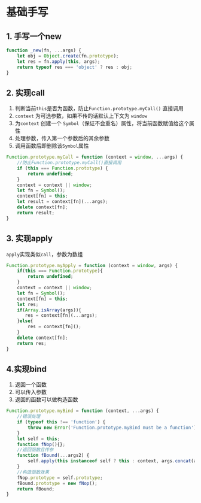 # 基础手写

## 1. 手写一个new
```javascript
function _new(fn, ...args) {
    let obj = Object.create(fn.prototype);
    let res = fn.apply(this, args);
    return typeof res === 'object' ? res : obj;
}
```
## 2. 实现call

1. 判断当前`this`是否为函数，防止`Function.prototype.myCall()` 直接调用
1. `context` 为可选参数，如果不传的话默认上下文为 `window`
1. 为`context` 创建一个 `Symbol`（保证不会重名）属性，将当前函数赋值给这个属性
1. 处理参数，传入第一个参数后的其余参数
1. 调用函数后即删除该`Symbol`属性
```javascript
Function.prototype.myCall = function (context = window, ...args) {
    //防止Function.prototype.myCall()直接调用
    if (this === Function.prototype) {
        return undefined;
    }
    context = context || window;
    let fn = Symbol();
    context[fn] = this;
    let result = context[fn](...args);
    delete context[fn];
    return result;
}
```
## 3. 实现apply
`apply`实现类似`call`，参数为数组
```javascript
Function.prototype.myApply = function (context = window, args) {
    if(this === Function.prototype){
        return undefined;
    }
    context = context || window;
    let fn = Symbol();
    context[fn] = this;
    let res;
    if(Array.isArray(args)){
       res = context[fn](...args);
    }else{
        res = context[fn]();
    }
    delete context[fn];
    return res;
}
```
## 4.实现bind

1. 返回一个函数
1. 可以传入参数
1. 返回的函数可以做构造函数
```javascript
Function.prototype.myBind = function (context, ...args) {
    //错误处理
    if (typeof this !== 'function') {
        throw new Error('Function.prototype.myBind must be a function');
    }
    let self = this;
    function fNop(){};
    //返回函数且传参
    function fBound(...args2) {
        self.apply(this instanceof self ? this : context, args.concat(args2));
    }
    //构造函数效果
    fNop.prototype = self.prototype;
    fBound.prototype = new fNop();
    return fBound;
}
```


## 
